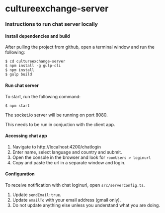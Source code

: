 # cultureexchange-server

### Instructions to run chat server locally

#### Install dependencies and build

After pulling the project from github, open a terminal window and run the following:

`$ cd cultureexchange-server`\
`$ npm install -g gulp-cli`\
`$ npm install`\
`$ gulp build`

#### Run chat server

To start, run the following command:

`$ npm start`

The socket.io server will be running on port 8080.

This needs to be run in conjuction with the client app.

#### Accessing chat app

1.  Navigate to http://localhost:4200/chatlogin
2.  Enter name, select language and country and submit.
3.  Open the console in the browser and look for `roomUsers > loginurl`
4.  Copy and paste the url in a separate window and login.

#### Configuration

To receive notification with chat loginurl, open `src/serverConfig.ts`.

1. Update `sendEmail:true`.
2. Update `emailTo` with your email address (gmail only).
3. Do not update anything else unless you understand what you are doing.
